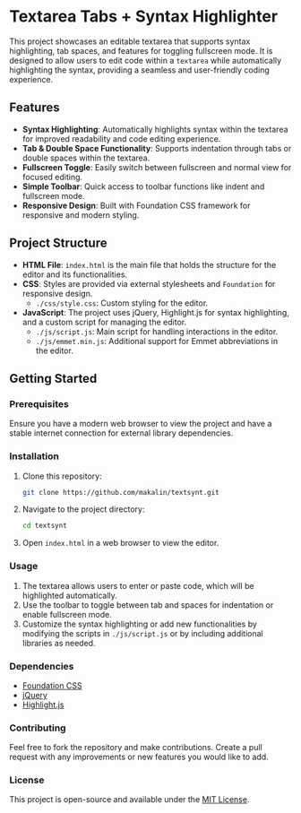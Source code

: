 # Textarea Tabs + Syntax Highlighter

This project showcases an editable textarea that supports syntax highlighting, tab spaces, and features for toggling fullscreen mode. It is designed to allow users to edit code within a `textarea` while automatically highlighting the syntax, providing a seamless and user-friendly coding experience.

## Features

- **Syntax Highlighting**: Automatically highlights syntax within the textarea for improved readability and code editing experience.
- **Tab & Double Space Functionality**: Supports indentation through tabs or double spaces within the textarea.
- **Fullscreen Toggle**: Easily switch between fullscreen and normal view for focused editing.
- **Simple Toolbar**: Quick access to toolbar functions like indent and fullscreen mode.
- **Responsive Design**: Built with Foundation CSS framework for responsive and modern styling.

## Project Structure

- **HTML File**: `index.html` is the main file that holds the structure for the editor and its functionalities.
- **CSS**: Styles are provided via external stylesheets and `Foundation` for responsive design.
  - `./css/style.css`: Custom styling for the editor.
- **JavaScript**: The project uses jQuery, Highlight.js for syntax highlighting, and a custom script for managing the editor.
  - `./js/script.js`: Main script for handling interactions in the editor.
  - `./js/emmet.min.js`: Additional support for Emmet abbreviations in the editor.

## Getting Started

### Prerequisites

Ensure you have a modern web browser to view the project and have a stable internet connection for external library dependencies.

### Installation

1. Clone this repository:
   ```bash
   git clone https://github.com/makalin/textsynt.git
   ```
2. Navigate to the project directory:
   ```bash
   cd textsynt
   ```
3. Open `index.html` in a web browser to view the editor.

### Usage

1. The textarea allows users to enter or paste code, which will be highlighted automatically.
2. Use the toolbar to toggle between tab and spaces for indentation or enable fullscreen mode.
3. Customize the syntax highlighting or add new functionalities by modifying the scripts in `./js/script.js` or by including additional libraries as needed.

### Dependencies

- [Foundation CSS](https://foundation.zurb.com/)
- [jQuery](https://jquery.com/)
- [Highlight.js](https://highlightjs.org/)

### Contributing

Feel free to fork the repository and make contributions. Create a pull request with any improvements or new features you would like to add.

### License

This project is open-source and available under the [MIT License](LICENSE).
